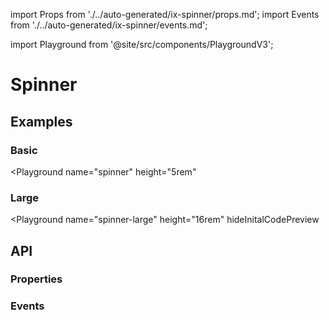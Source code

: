 import Props from './../auto-generated/ix-spinner/props.md';
import Events from './../auto-generated/ix-spinner/events.md';

import Playground from '@site/src/components/PlaygroundV3';

# Spinner

## Examples

### Basic

<Playground
  name="spinner" 
  height="5rem"
  >
</Playground>

### Large

<Playground
  name="spinner-large" 
  height="16rem"
  hideInitalCodePreview
  >
</Playground>

## API

### Properties

<Props />

### Events

<Events />
